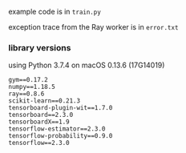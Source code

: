 example code is in `train.py`

exception trace from the Ray worker is in `error.txt`


### library versions

using Python 3.7.4
on macOS 0.13.6 (17G14019)

```
gym==0.17.2
numpy==1.18.5
ray==0.8.6
scikit-learn==0.21.3
tensorboard-plugin-wit==1.7.0
tensorboard==2.3.0
tensorboardX==1.9
tensorflow-estimator==2.3.0
tensorflow-probability==0.9.0
tensorflow==2.3.0
```